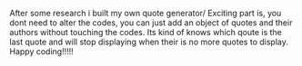 
After some research i built my own quote generator/
Exciting part is, you dont need to alter the codes, you can just add an object of quotes and their authors without touching the codes.
Its kind of knows which qoute is the last quote and will stop displaying when their is no more quotes to display.
Happy coding!!!!!
